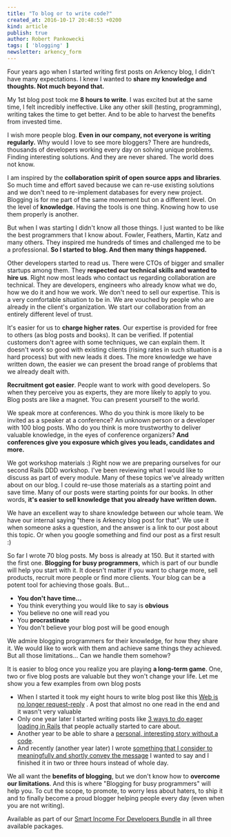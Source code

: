 ```yaml
---
title: "To blog or to write code?"
created_at: 2016-10-17 20:48:53 +0200
kind: article
publish: true
author: Robert Pankowecki
tags: [ 'blogging' ]
newsletter: arkency_form
---
```


Four years ago when I started writing first posts on Arkency blog, I didn't have many expectations. I knew I wanted to **share my knowledge and thoughts. Not much beyond that.**

<!-- more -->

My 1st blog post took me **8 hours to write**. I was excited but at the same time, I felt incredibly ineffective. Like any other skill (testing, programming), writing takes the time to get better. And to be able to harvest the benefits from invested time.

I wish more people blog. **Even in our company, not everyone is writing regularly.** Why would I love to see more bloggers? There are hundreds, thousands of developers working every day on solving unique problems. Finding interesting solutions. And they are never shared. The world does not know.

I am inspired by the **collaboration spirit of open source apps and libraries**. So much time and effort saved because we can re-use existing solutions and we don't need to re-implement databases for every new project. Blogging is for me part of the same movement but on a different level. On the level of **knowledge**. Having the tools is one thing. Knowing how to use them properly is another.

But when I was starting I didn't know all those things. I just wanted to be like the best programmers that I know about. Fowler, Feathers, Martin, Katz and many others. They inspired me hundreds of times and challenged me to be a professional. **So I started to blog. And then many things happened.**

Other developers started to read us. There were CTOs of bigger and smaller startups among them. They **respected our technical skills and wanted to hire us**. Right now most leads who contact us regarding collaboration are technical. They are developers, engineers who already know what we do, how we do it and how we work. We don't need to sell our expertise. This is a very comfortable situation to be in. We are vouched by people who are already in the client's organization. We start our collaboration from an entirely different level of trust.

It's easier for us to **charge higher rates**. Our expertise is provided for free to others (as blog posts and books). It can be verified. If potential customers don't agree with some techniques, we can explain them. It doesn't work so good with existing clients (rising rates in such situation is a hard process) but with new leads it does. The more knowledge we have written down, the easier we can present the broad range of problems that we already dealt with.

**Recruitment got easier**. People want to work with good developers. So when they perceive you as experts, they are more likely to apply to you. Blog posts are like a magnet. You can present yourself to the world.

We speak more at conferences. Who do you think is more likely to be invited as a speaker at a conference? An unknown person or a developer with 100 blog posts. Who do you think is more trustworthy to deliver valuable knowledge, in the eyes of conference organizers? **And conferences give you exposure which gives you leads, candidates and more.**

We got workshop materials :) Right now we are preparing ourselves for our second Rails DDD workshop. I've been reviewing what I would like to discuss as part of every module. Many of these topics we've already written about on our blog. I could re-use those materials as a starting point and save time. Many of our posts were starting points for our books. In other words, **it's easier to sell knowledge that you already have written down.**

We have an excellent way to share knowledge between our whole team. We have our internal saying "there is Arkency blog post for that". We use it when someone asks a question, and the answer is a link to our post about this topic. Or when you google something and find our post as a first result :)

So far I wrote 70 blog posts. My boss is already at 150. But it started with the first one. **Blogging for busy programmers**, which is part of our bundle will help you start with it. It doesn't matter if you want to charge more, sell products, recruit more people or find more clients. Your blog can be a potent tool for achieving those goals. But...

* **You don't have time...**
* You think everything you would like to say is **obvious**
* You believe no one will read you
* You **procrastinate**
* You don't believe your blog post will be good enough

We admire blogging programmers for their knowledge, for how they share it. We would like to work with them and achieve same things they achieved. But all those limitations... Can we handle them somehow?

It is easier to blog once you realize you are playing **a long-term game**. One, two or five blog posts are valuable but they won't change your life. Let me show you a few examples from own blog posts

* When I started it took my eight hours to write blog post like this [Web is no longer request-reply](http://blog.arkency.com/2013/02/web-is-no-longer-request-reply/) . A post that almost no one read in the end and it wasn't very valuable
* Only one year later I started writing posts like [3 ways to do eager loading in Rails](http://blog.arkency.com/2013/12/rails4-preloading/) that people actually started to care about.
* Another year to be able to share a [personal, interesting story without a code](http://blog.arkency.com/2015/10/advantages-of-working-on-a-legacy-rails-application/).
* And recently (another year later) I wrote [something that I consider to meaningfully and shortly convey the message](http://blog.arkency.com/2016/09/minimal-decoupled-subsystems-of-your-rails-app/) I wanted to say and I finished it in two or three hours instead of whole day.

We all want the **benefits of blogging**, but we don't know how to **overcome our limitations**. And this is where "Blogging for busy programmers" will help you. To cut the scope, to promote, to worry less about haters, to ship it and to finally become a proud blogger helping people every day (even when you are not writing).

Available as part of our [Smart Income For Developers Bundle](http://www.smartincomefordevelopers.com/) in all three available packages.
